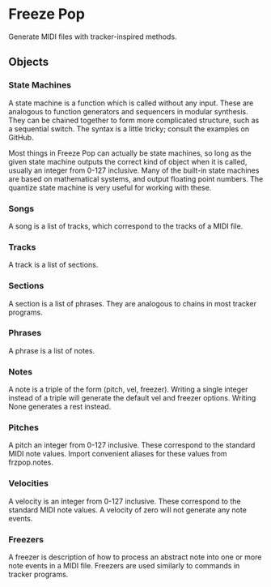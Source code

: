 # Freeze Pop
Generate MIDI files with tracker-inspired methods.

## Objects

### State Machines

A state machine is a function which is called without any input. These are analogous to function generators and sequencers in modular synthesis. They can be chained together to form more complicated structure, such as a sequential switch. The syntax is a little tricky; consult the examples on GitHub.

Most things in Freeze Pop can actually be state machines, so long as the given state machine outputs the correct kind of object when it is called, usually an integer from 0-127 inclusive. Many of the built-in state machines are based on mathematical systems, and output floating point numbers. The quantize state machine is very useful for working with these.

### Songs
A song is a list of tracks, which correspond to the tracks of a MIDI file.

### Tracks
A track is a list of sections.

### Sections
A section is a list of phrases. They are analogous to chains in most tracker programs.

### Phrases
A phrase is a list of notes.

### Notes
A note is a triple of the form (pitch, vel, freezer). Writing a single integer instead of a triple will generate the default vel and freezer options. Writing None generates a rest instead.

### Pitches

A pitch an integer from 0-127 inclusive. These correspond to the standard MIDI note values. Import convenient aliases for these values from frzpop.notes.

### Velocities
A velocity is an integer from 0-127 inclusive. These correspond to the standard MIDI note values. A velocity of zero will not generate any note events.

### Freezers
A freezer is description of how to process an abstract note into one or more note events in a MIDI file. Freezers are used similarly to commands in tracker programs.

